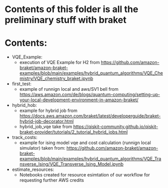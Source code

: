 # Contents of this folder is all the preliminary stuff with braket

# Contents:
- VQE_Example:
  - execution of VQE Example for H2 from https://github.com/amazon-braket/amazon-braket-examples/blob/main/examples/hybrid_quantum_algorithms/VQE_Chemistry/VQE_chemistry_braket.ipynb
- first_test:
  - example of runnign local and aws/SV1 bell from https://aws.amazon.com/de/blogs/quantum-computing/setting-up-your-local-development-environment-in-amazon-braket/
- hybrid_hob:
  - example for hybrid job from https://docs.aws.amazon.com/braket/latest/developerguide/braket-hybrid-job-decorator.html
  - hybrid_job_vqe take from https://qiskit-community.github.io/qiskit-braket-provider/tutorials/2_tutorial_hybrid_jobs.html
- track_costs:
  - example for ising model vqe and cost calculation (runnign local simulator) taken from: https://github.com/amazon-braket/amazon-braket-examples/blob/main/examples/hybrid_quantum_algorithms/VQE_Transverse_Ising/VQE_Transverse_Ising_Model.ipynb
- estimate_resources:
  - Notebooks created for resource esimtation of our workflow for requesting further AWS credits
